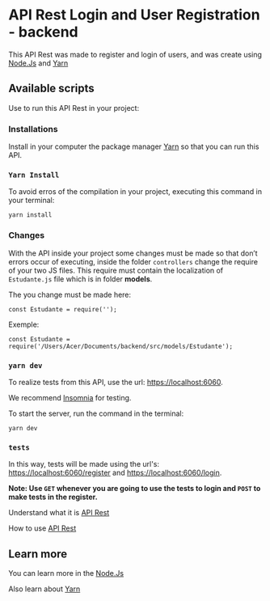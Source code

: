 # API Rest Login and User Registration - backend

This API Rest was made to register and login of users, and was create using [Node.Js](https://nodejs.org/en/) and [Yarn](https://yarnpkg.com/)

## Available scripts

Use to run this API Rest in your project:

### Installations

Install in your computer the package manager [Yarn](https://yarnpkg.com/) so that you can run this API.

### `Yarn Install`

To avoid erros of the compilation in your project, executing this command in your terminal:

```
yarn install
```

### Changes

With the API inside your project some changes must be made so that don’t errors occur of executing, inside the folder `controllers` change the require of your two JS files. This require must contain the localization of `Estudante.js` file which is in folder **models**.

The you change must be made here:

```
const Estudante = require('');
```
Exemple:

```
const Estudante = require('/Users/Acer/Documents/backend/src/models/Estudante');
```

### `yarn dev`

To realize tests from this API, use the url: [https://localhost:6060](https://localhost:6060).

We recommend [Insomnia](https://insomnia.rest/download) for testing.

To start the server, run the command in the terminal:
```
yarn dev
```
### `tests`

In this way, tests will be made using the url's: [https://localhost:6060/register](https://localhost:6060/register) and [https://localhost:6060/login](https://localhost:6060/login).

**Note: Use `GET` whenever you are going to use the tests to login and `POST` to make tests in the register.**

Understand what it is [API Rest](https://www.redhat.com/pt-br/topics/api/what-is-a-rest-api)

How to use [API Rest](https://br.sensedia.com/post/rest-api-understand-the-step-by-step-to-perform-tests)

## Learn more

You can learn more in the [Node.Js](https://nodejs.org/en/docs/)

Also learn about [Yarn](https://classic.yarnpkg.com/lang/en/docs/)

